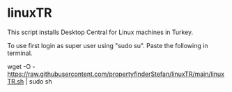 # linuxTR
This script installs Desktop Central for Linux machines in Turkey.

To use first login as super user using "sudo su".
Paste the following in terminal.

wget -O - https://raw.githubusercontent.com/propertyfinderStefan/linuxTR/main/linuxTR.sh | sudo sh
